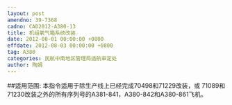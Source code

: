 ```yaml
---
layout: post
amendno: 39-7368
cadno: CAD2012-A380-13
title: 机组氧气箱系统改装
date: 2012-08-01 00:00:00 +0800
effdate: 2012-08-03 00:00:00 +0800
tag: A380
categories: 民航中南地区管理局适航审定处
author: 陶娟
---
```


##适用范围:
本指令适用于除生产线上已经完成70498和71229改装，或 71089和 71230改装之外的所有序列号的A381-841，A380-842和A380-861飞机。

